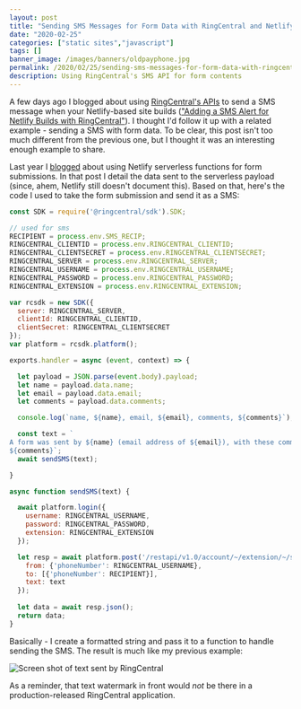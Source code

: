 ```yaml
---
layout: post
title: "Sending SMS Messages for Form Data with RingCentral and Netlify"
date: "2020-02-25"
categories: ["static sites","javascript"]
tags: []
banner_image: /images/banners/oldpayphone.jpg
permalink: /2020/02/25/sending-sms-messages-for-form-data-with-ringcentral-and-netlify
description: Using RingCentral's SMS API for form contents
---
```


A few days ago I blogged about using [RingCentral's APIs](https://developers.ringcentral.com/) to send a SMS message when your Netlify-based site builds (["Adding a SMS Alert for Netlify Builds with RingCentral"](https://www.raymondcamden.com/2020/02/22/adding-a-sms-alert-for-netlify-builds-with-ringcentral)). I thought I'd follow it up with a related example - sending a SMS with form data. To be clear, this post isn't too much different from the previous one, but I thought it was an interesting enough example to share.

Last year I [blogged](https://www.raymondcamden.com/2019/01/15/customized-form-handling-on-netlify-with-serverless-functions) about using Netlify serverless functions for form submissions. In that post I detail the data sent to the serverless payload (since, ahem, Netlify still doesn't document this). Based on that, here's the code I used to take the form submission and send it as a SMS:

```js
const SDK = require('@ringcentral/sdk').SDK;

// used for sms
RECIPIENT = process.env.SMS_RECIP;
RINGCENTRAL_CLIENTID = process.env.RINGCENTRAL_CLIENTID;
RINGCENTRAL_CLIENTSECRET = process.env.RINGCENTRAL_CLIENTSECRET;
RINGCENTRAL_SERVER = process.env.RINGCENTRAL_SERVER;
RINGCENTRAL_USERNAME = process.env.RINGCENTRAL_USERNAME;
RINGCENTRAL_PASSWORD = process.env.RINGCENTRAL_PASSWORD;
RINGCENTRAL_EXTENSION = process.env.RINGCENTRAL_EXTENSION;

var rcsdk = new SDK({
  server: RINGCENTRAL_SERVER,
  clientId: RINGCENTRAL_CLIENTID,
  clientSecret: RINGCENTRAL_CLIENTSECRET
});
var platform = rcsdk.platform();

exports.handler = async (event, context) => {

  let payload = JSON.parse(event.body).payload;
  let name = payload.data.name;
  let email = payload.data.email;
  let comments = payload.data.comments;

  console.log(`name, ${name}, email, ${email}, comments, ${comments}`);

  const text = `
A form was sent by ${name} (email address of ${email}), with these comments: 
${comments}`;
  await sendSMS(text);

}

async function sendSMS(text) {

  await platform.login({
    username: RINGCENTRAL_USERNAME,
    password: RINGCENTRAL_PASSWORD,
    extension: RINGCENTRAL_EXTENSION
  });

  let resp = await platform.post('/restapi/v1.0/account/~/extension/~/sms', {
    from: {'phoneNumber': RINGCENTRAL_USERNAME},
    to: [{'phoneNumber': RECIPIENT}],
    text: text
  });
	
  let data = await resp.json();
  return data;
}
```

Basically - I create a formatted string and pass it to a function to handle sending the SMS. The result is much like my previous example:

<img src="https://static.raymondcamden.com/images/2020/02/nsms.png" alt="Screen shot of text sent by RingCentral" class="imgborder imgcenter">

As a reminder, that text watermark in front would *not* be there in a production-released RingCentral application. 